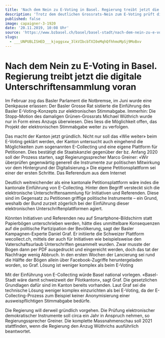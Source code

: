 ```yaml
---
title: 'Nach dem Nein zu E-Voting in Basel. Regierung treibt jetzt die digitale Unterschriftensammlung voran'
description: 'Trotz dem deutlichen Grossrats-Nein zum E-Voting prüft die Basler Regierung die Einführung von digitalen Unterschriftensammlungen für Initiativen und Referenden. Zudem erwägt sie den Aufbau einer eigenen Plattform für Petitionen.'
published: false
image: capaigner-3-1920
date: '20.11.2019, 10:08 Uhr'
source: 'https://www.bzbasel.ch/basel/basel-stadt/nach-dem-nein-zu-e-voting-in-basel-regierung-treibt-jetzt-die-digitale-unterschriftensammlung-voran-135995141'
slugs:
  - ___UNPUBLISHED___kjoggsxw_3lkVIbcbTXI0eMqhQfhhmoMpSj9MoBxv
---
```


# Nach dem Nein zu E-Voting in Basel. Regierung treibt jetzt die digitale Unterschriftensammlung voran

Im Februar zog das Basler Parlament die Notbremse, im Juni wurde eine Denkpause erlassen: Der Basler Grosse Rat sistierte die Einführung des Basler E-Voting-Konzepts zur elektronischen Stimmabgabe. Immerhin: Die Stopp-Motion des damaligen Grünen-Grossrats Michael Wüthrich wurde nur in Form eines Anzugs überwiesen. Dies liess die Möglichkeit offen, das Projekt der elektronischen Stimmabgabe weiter zu verfolgen.

Das macht der Kanton jetzt gründlich. Nicht nur soll das «Wie weiter» beim E-Voting geklärt werden, der Kanton untersucht auch eingehend die Möglichkeiten zum sogenannten E-Collecting und eine eigene Plattform für Petitionen. Dies bestätigt die Staatskanzlei gegenüber der bz. Anfang 2020 soll der Prozess starten, sagt Regierungssprecher Marco Greiner: «Wir überprüfen gegenwärtig generell die Instrumente zur politischen Mitwirkung vor dem Hintergrund der Digitalisierung.» Die eigene Petitionsplattform sei einer der ersten Schritte.
Das Referendum aus dem Internet

Deutlich weitreichender als eine kantonale Petitionsplattform wäre indes die kantonale Einführung von E-Collecting. Hinter dem Begriff versteckt sich die elektronische Unterschriftensammlung für Initiativen und Referenden. Diese sind im Gegensatz zu Petitionen griffige politische Instrumente – ein Grund, weshalb der Bund zurzeit zögerlich bei der Einführung dieser elektronischen Unterschriftenplattformen agiert.

Könnten Initiativen und Referenden neu auf Smartphone-Bildschirm statt Papierbögen unterschrieben werden, hätte dies unmittelbare Konsequenzen auf die politische Partizipation der Bevölkerung, sagt der Basler Kampagnen-Experte Daniel Graf. Er initiierte die Schweizer Plattform wecollect.ch, mittels der auch für Initiativen wie beispielsweise den Vaterschaftsurlaub Unterschriften gesammelt wurden. Zwar musste der Bogen dann per PDF ausgedruckt und eingereicht werden, doch das tat der Nachfrage wenig Abbruch. In den ersten Wochen der Lancierung sei rund die Hälfte der Bögen allein über Facebook-Zugriffe heruntergeladen worden, so Graf.
Lösung ist weniger komplex als beim E-Voting

Mit der Einführung von E-Collecting würde Basel national vorlegen. «Basel-Stadt wäre damit schweizweit der Pilotkanton», sagt Graf. Die gesetzlichen Grundlagen dafür sind im Kanton bereits vorhanden. Laut Graf sei die technische Lösung weniger komplex einzurichten als bei E-Voting, da der E-Collecting-Prozess zum Beispiel keiner Anonymisierung einer ausweispflichtigen Stimmabgabe bedürfe.

Die Regierung will derweil gründlich vorgehen. Die Prüfung elektronischer demokratischer Instrumente soll circa ein Jahr in Anspruch nehmen, so Regierungssprecher Greiner. Die komplette Massnahmenschau soll 2021 stattfinden, wenn die Regierung den Anzug Wüthrichs ausführlich beantwortet.
